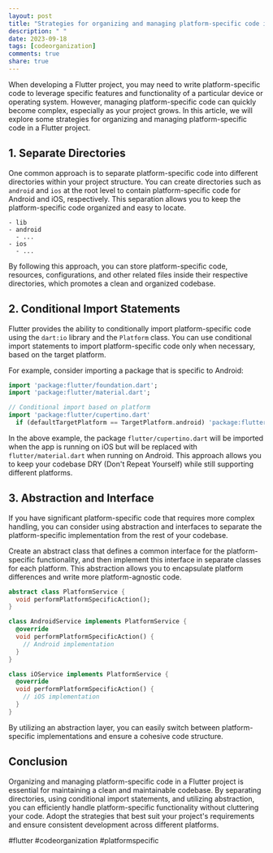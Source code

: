 ```yaml
---
layout: post
title: "Strategies for organizing and managing platform-specific code in a Flutter project."
description: " "
date: 2023-09-18
tags: [codeorganization]
comments: true
share: true
---
```


When developing a Flutter project, you may need to write platform-specific code to leverage specific features and functionality of a particular device or operating system. However, managing platform-specific code can quickly become complex, especially as your project grows. In this article, we will explore some strategies for organizing and managing platform-specific code in a Flutter project.

## 1. Separate Directories

One common approach is to separate platform-specific code into different directories within your project structure. You can create directories such as `android` and `ios` at the root level to contain platform-specific code for Android and iOS, respectively. This separation allows you to keep the platform-specific code organized and easy to locate.

```plaintext
- lib
- android
  - ...
- ios
  - ...
```

By following this approach, you can store platform-specific code, resources, configurations, and other related files inside their respective directories, which promotes a clean and organized codebase.

## 2. Conditional Import Statements

Flutter provides the ability to conditionally import platform-specific code using the `dart:io` library and the `Platform` class. You can use conditional import statements to import platform-specific code only when necessary, based on the target platform.

For example, consider importing a package that is specific to Android:

```dart
import 'package:flutter/foundation.dart';
import 'package:flutter/material.dart';

// Conditional import based on platform
import 'package:flutter/cupertino.dart'
  if (defaultTargetPlatform == TargetPlatform.android) 'package:flutter/material.dart';
```

In the above example, the package `flutter/cupertino.dart` will be imported when the app is running on iOS but will be replaced with `flutter/material.dart` when running on Android. This approach allows you to keep your codebase DRY (Don't Repeat Yourself) while still supporting different platforms.

## 3. Abstraction and Interface

If you have significant platform-specific code that requires more complex handling, you can consider using abstraction and interfaces to separate the platform-specific implementation from the rest of your codebase.

Create an abstract class that defines a common interface for the platform-specific functionality, and then implement this interface in separate classes for each platform. This abstraction allows you to encapsulate platform differences and write more platform-agnostic code.

```dart
abstract class PlatformService {
  void performPlatformSpecificAction();
}

class AndroidService implements PlatformService {
  @override
  void performPlatformSpecificAction() {
    // Android implementation
  }
}

class iOService implements PlatformService {
  @override
  void performPlatformSpecificAction() {
    // iOS implementation
  }
}
```

By utilizing an abstraction layer, you can easily switch between platform-specific implementations and ensure a cohesive code structure.

## Conclusion

Organizing and managing platform-specific code in a Flutter project is essential for maintaining a clean and maintainable codebase. By separating directories, using conditional import statements, and utilizing abstraction, you can efficiently handle platform-specific functionality without cluttering your code. Adopt the strategies that best suit your project's requirements and ensure consistent development across different platforms.

#flutter #codeorganization #platformspecific